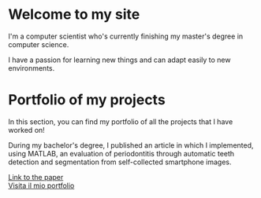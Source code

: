 <head>
    <link href="https://cdn.jsdelivr.net/npm/bootstrap@5.3.0/dist/css/bootstrap.min.css" rel="stylesheet">
</head>

<div class="container mt-5">
    <h1 class="text-center">Welcome to my site</h1>
    <p class="lead text-center">I'm a computer scientist who's currently finishing my master's degree in computer science.</p>
    <p class="text-center">I have a passion for learning new things and can adapt easily to new environments.</p>
</div>

<div class="container mt-5">
    <h1 class="text-center">Portfolio of my projects</h1>
    <p class="lead text-center">In this section, you can find my portfolio of all the projects that I have worked on!</p>
    <p class="text-center">During my bachelor's degree, I published an article in which I implemented, using MATLAB, an evaluation of periodontitis through automatic teeth detection and segmentation from self-collected smartphone images.</p>
    
<div class="text-center mt-3">
        <a href="https://ieeexplore.ieee.org/document/10178731" class="btn btn-primary" target="_blank">Link to the paper</a>
    </div>
<a href="https://stefano899.github.io/Stefano-portfolio/" target="_blank">Visita il mio portfolio</a>

</div>
